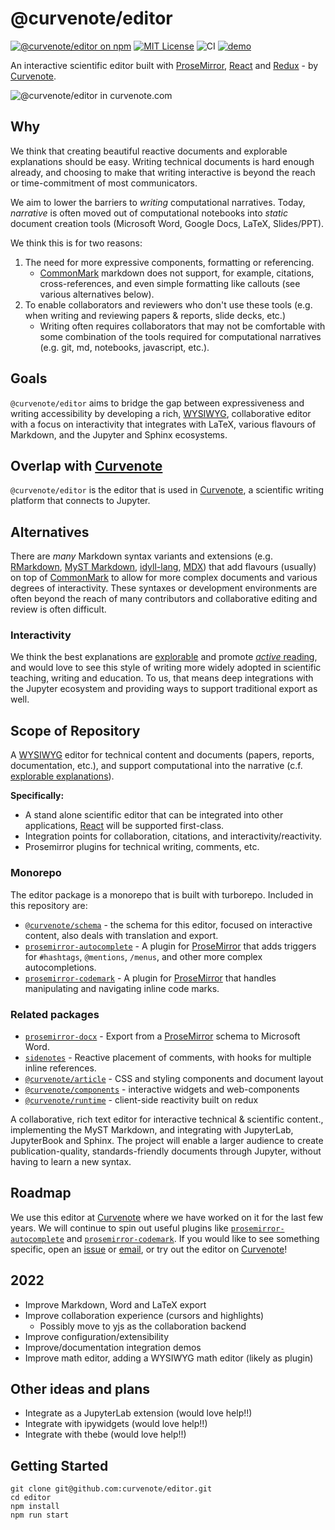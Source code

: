 # @curvenote/editor

[![@curvenote/editor on npm](https://img.shields.io/npm/v/@curvenote/editor.svg)](https://www.npmjs.com/package/@curvenote/editor)
[![MIT License](https://img.shields.io/badge/license-MIT-blue.svg)](https://github.com/curvenote/editor/blob/main/LICENSE)
![CI](https://github.com/curvenote/editor/workflows/CI/badge.svg)
[![demo](https://img.shields.io/badge/live-demo-blue)](https://curvenote.github.io/editor/)

An interactive scientific editor built with [ProseMirror](https://prosemirror.net/), [React](http://reactjs.org/) and [Redux](https://redux.js.org/) - by [Curvenote](https://curvenote.com).

![@curvenote/editor in curvenote.com](https://github.com/curvenote/editor/raw/main/packages/editor/images/editor.gif)

## Why

We think that creating beautiful reactive documents and explorable explanations should be easy. Writing technical documents is hard enough already, and choosing to make that writing interactive is beyond the reach or time-commitment of most communicators.

We aim to lower the barriers to _writing_ computational narratives. Today, _narrative_ is often moved out of computational notebooks into _static_ document creation tools (Microsoft Word, Google Docs, LaTeX, Slides/PPT).

We think this is for two reasons:

1. The need for more expressive components, formatting or referencing.
   - [CommonMark](https://commonmark.org/) markdown does not support, for example, citations, cross-references, and even simple formatting like callouts (see various alternatives below).
2. To enable collaborators and reviewers who don't use these tools (e.g. when writing and reviewing papers & reports, slide decks, etc.)
   - Writing often requires collaborators that may not be comfortable with some combination of the tools required for computational narratives (e.g. git, md, notebooks, javascript, etc.).

## Goals

`@curvenote/editor` aims to bridge the gap between expressiveness and writing accessibility by developing a rich, [WYSIWYG](https://en.wikipedia.org/wiki/WYSIWYG), collaborative editor with a focus on interactivity that integrates with LaTeX, various flavours of Markdown, and the Jupyter and Sphinx ecosystems.

## Overlap with [Curvenote](https://curvenote.com)

`@curvenote/editor` is the editor that is used in [Curvenote](https://curvenote.com), a scientific writing platform that connects to Jupyter.

## Alternatives

There are _many_ Markdown syntax variants and extensions (e.g. [RMarkdown](https://rmarkdown.rstudio.com/), [MyST Markdown](https://spec.myst.tools), [idyll-lang](https://idyll-lang.org/), [MDX](https://mdxjs.com/)) that add flavours (usually) on top of [CommonMark](https://commonmark.org/) to allow for more complex documents and various degrees of interactivity. These syntaxes or development environments are often beyond the reach of many contributors and collaborative editing and review is often difficult.

### Interactivity

We think the best explanations are [explorable](http://explorabl.es/) and promote [_active_ reading](http://worrydream.com/ExplorableExplanations/), and would love to see this style of writing more widely adopted in scientific teaching, writing and education. To us, that means deep integrations with the Jupyter ecosystem and providing ways to support traditional export as well.

## Scope of Repository

A [WYSIWYG](https://en.wikipedia.org/wiki/WYSIWYG) editor for technical content and documents (papers, reports, documentation, etc.), and support computational into the narrative (c.f. [explorable explanations](http://worrydream.com/ExplorableExplanations/)).

**Specifically:**

- A stand alone scientific editor that can be integrated into other applications, [React](http://reactjs.org/) will be supported first-class.
- Integration points for collaboration, citations, and interactivity/reactivity.
- Prosemirror plugins for technical writing, comments, etc.

### Monorepo

The editor package is a monorepo that is built with turborepo. Included in this repository are:

- [`@curvenote/schema`](https://github.com/curvenote/schema) - the schema for this editor, focused on interactive content, also deals with translation and export.
- [`prosemirror-autocomplete`](https://github.com/curvenote/editor/tree/main/packages/prosemirror-autocomplete) - A plugin for [ProseMirror](https://prosemirror.net/) that adds triggers for `#hashtags`, `@mentions`, `/menus`, and other more complex autocompletions.
- [`prosemirror-codemark`](https://github.com/curvenote/editor/tree/main/packages/prosemirror-codemark) - A plugin for [ProseMirror](https://prosemirror.net/) that handles manipulating and navigating inline code marks.

### Related packages

- [`prosemirror-docx`](https://github.com/curvenote/prosemirror-docx) - Export from a [ProseMirror](https://prosemirror.net/) schema to Microsoft Word.
- [`sidenotes`](https://github.com/curvenote/sidenotes) - Reactive placement of comments, with hooks for multiple inline references.
- [`@curvenote/article`](https://github.com/curvenote/article) - CSS and styling components and document layout
- [`@curvenote/components`](https://github.com/curvenote/components) - interactive widgets and web-components
- [`@curvenote/runtime`](https://github.com/curvenote/runtime) - client-side reactivity built on redux

A collaborative, rich text editor for interactive technical & scientific content., implementing the MyST Markdown, and integrating with JupyterLab, JupyterBook and Sphinx. The project will enable a larger audience to create publication-quality, standards-friendly documents through Jupyter, without having to learn a new syntax.

## Roadmap

We use this editor at [Curvenote](https://curvenote.com) where we have worked on it for the last few years. We will continue to spin out useful plugins like [`prosemirror-autocomplete`](https://github.com/curvenote/prosemirror-autocomplete) and [`prosemirror-codemark`](https://github.com/curvenote/prosemirror-codemark). If you would like to see something specific, open an [issue](https://github.com/curvenote/editor/issues/new) or [email](mailto:support@curvenote.com), or try out the editor on [Curvenote](https://curvenote.com)!

## 2022

- Improve Markdown, Word and LaTeX export
- Improve collaboration experience (cursors and highlights)
  - Possibly move to yjs as the collaboration backend
- Improve configuration/extensibility
- Improve/documentation integration demos
- Improve math editor, adding a WYSIWYG math editor (likely as plugin)

## Other ideas and plans

- Integrate as a JupyterLab extension (would love help!!)
- Integrate with ipywidgets (would love help!!)
- Integrate with thebe (would love help!!)

## Getting Started

```
git clone git@github.com:curvenote/editor.git
cd editor
npm install
npm run start
```
